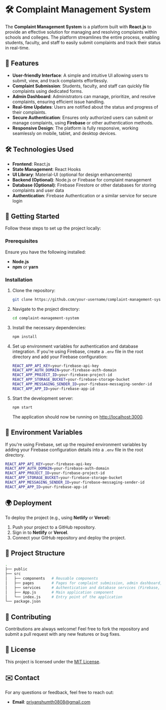 # 🛠️ Complaint Management System

The **Complaint Management System** is a platform built with **React.js** to provide an effective solution for managing and resolving complaints within schools and colleges. The platform streamlines the entire process, enabling students, faculty, and staff to easily submit complaints and track their status in real-time.

## 🚀 Features

- **User-friendly Interface**: A simple and intuitive UI allowing users to submit, view, and track complaints effortlessly.
- **Complaint Submission**: Students, faculty, and staff can quickly file complaints using dedicated forms.
- **Admin Dashboard**: Administrators can manage, prioritize, and resolve complaints, ensuring efficient issue handling.
- **Real-time Updates**: Users are notified about the status and progress of their complaints.
- **Secure Authentication**: Ensures only authorized users can submit or manage complaints, using **Firebase** or other authentication methods.
- **Responsive Design**: The platform is fully responsive, working seamlessly on mobile, tablet, and desktop devices.

## 🛠️ Technologies Used

- **Frontend**: React.js
- **State Management**: React Hooks
- **UI Library**: Material-UI (optional for design enhancements)
- **Backend (Optional)**: Node.js or Firebase for complaint management
- **Database (Optional)**: Firebase Firestore or other databases for storing complaints and user data
- **Authentication**: Firebase Authentication or a similar service for secure login

## 🏁 Getting Started

Follow these steps to set up the project locally:

### Prerequisites

Ensure you have the following installed:

- **Node.js**
- **npm** or **yarn**

### Installation

1. Clone the repository:

   ```bash
   git clone https://github.com/your-username/complaint-management-system.git
   ```

2. Navigate to the project directory:

   ```bash
   cd complaint-management-system
   ```

3. Install the necessary dependencies:

   ```bash
   npm install
   ```

4. Set up environment variables for authentication and database integration. If you're using Firebase, create a `.env` file in the root directory and add your Firebase configuration:

   ```bash
   REACT_APP_API_KEY=your-firebase-api-key
   REACT_APP_AUTH_DOMAIN=your-firebase-auth-domain
   REACT_APP_PROJECT_ID=your-firebase-project-id
   REACT_APP_STORAGE_BUCKET=your-firebase-storage-bucket
   REACT_APP_MESSAGING_SENDER_ID=your-firebase-messaging-sender-id
   REACT_APP_APP_ID=your-firebase-app-id
   ```

5. Start the development server:

   ```bash
   npm start
   ```

   The application should now be running on [http://localhost:3000](http://localhost:3000).

## 🔧 Environment Variables

If you're using Firebase, set up the required environment variables by adding your Firebase configuration details into a `.env` file in the root directory.

```bash
REACT_APP_API_KEY=your-firebase-api-key
REACT_APP_AUTH_DOMAIN=your-firebase-auth-domain
REACT_APP_PROJECT_ID=your-firebase-project-id
REACT_APP_STORAGE_BUCKET=your-firebase-storage-bucket
REACT_APP_MESSAGING_SENDER_ID=your-firebase-messaging-sender-id
REACT_APP_APP_ID=your-firebase-app-id
```

## 🌍 Deployment

To deploy the project (e.g., using **Netlify** or **Vercel**):

1. Push your project to a GitHub repository.
2. Sign in to **Netlify** or **Vercel**.
3. Connect your GitHub repository and deploy the project.

## 📂 Project Structure

```bash
.
├── public
├── src
│   ├── components   # Reusable components
│   ├── pages        # Pages for complaint submission, admin dashboard, etc.
│   ├── services     # Authentication and database services (Firebase, etc.)
│   ├── App.js       # Main application component
│   └── index.js     # Entry point of the application
└── package.json
```

## 🤝 Contributing

Contributions are always welcome! Feel free to fork the repository and submit a pull request with any new features or bug fixes.

## 📜 License

This project is licensed under the [MIT License](./LICENSE).

## ✉️ Contact

For any questions or feedback, feel free to reach out:

- **Email**: priyanshumth0808@gmail.com
